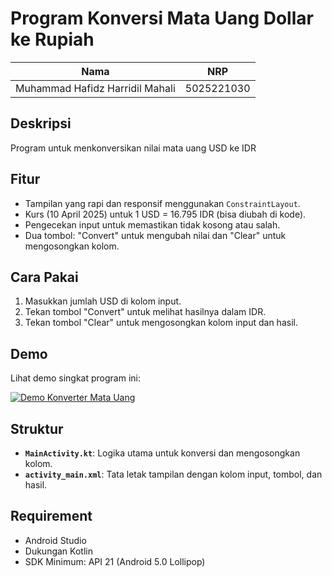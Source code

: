 # Program Konversi Mata Uang Dollar ke Rupiah

| Nama  | NRP         |
|--------|------------|
| Muhammad Hafidz Harridil Mahali | 5025221030 |

## Deskripsi
Program untuk menkonversikan nilai mata uang USD ke IDR

## Fitur
- Tampilan yang rapi dan responsif menggunakan `ConstraintLayout`.
- Kurs (10 April 2025) untuk 1 USD = 16.795 IDR (bisa diubah di kode).
- Pengecekan input untuk memastikan tidak kosong atau salah.
- Dua tombol: "Convert" untuk mengubah nilai dan "Clear" untuk mengosongkan kolom.

## Cara Pakai
1. Masukkan jumlah USD di kolom input.
2. Tekan tombol "Convert" untuk melihat hasilnya dalam IDR.
3. Tekan tombol "Clear" untuk mengosongkan kolom input dan hasil.

## Demo
Lihat demo singkat program ini:

[![Demo Konverter Mata Uang](https://img.youtube.com/vi/RFxmOhrI2Jo/0.jpg)](https://youtu.be/RFxmOhrI2Jo)

## Struktur 
- **`MainActivity.kt`**: Logika utama untuk konversi dan mengosongkan kolom.
- **`activity_main.xml`**: Tata letak tampilan dengan kolom input, tombol, dan hasil.

## Requirement
- Android Studio
- Dukungan Kotlin
- SDK Minimum: API 21 (Android 5.0 Lollipop)

